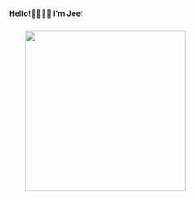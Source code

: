 <h4 align="center" >Hello!👋🏼👋🏼  I'm   Jee!</h4>

###

<img align="right" height="290" src="https://i.pinimg.com/originals/5d/2c/44/5d2c44694918947aede42306cb7154d0.gif"  />


###


###

